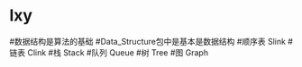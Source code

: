 # lxy
#数据结构是算法的基础
#Data_Structure包中是基本是数据结构
#顺序表 Slink
#链表   Clink
#栈     Stack
#队列   Queue
#树    Tree
#图    Graph
